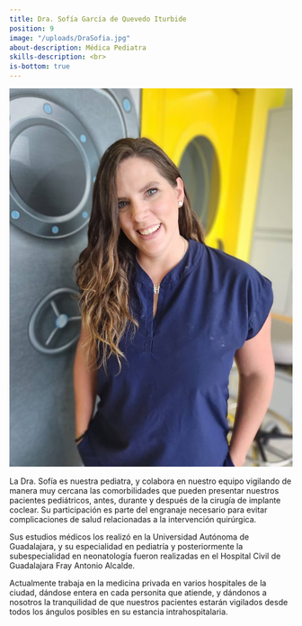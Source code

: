 ```yaml
---
title: Dra. Sofía García de Quevedo Iturbide
position: 9
image: "/uploads/DraSofia.jpg"
about-description: Médica Pediatra
skills-description: <br>
is-bottom: true
---
```

![new.jpg](/uploads/DraSofia.jpg)

La Dra. Sofía es nuestra pediatra, y colabora en nuestro equipo vigilando de manera muy cercana las comorbilidades que pueden presentar nuestros pacientes pediátricos,  antes,  durante y después  de la cirugía de implante coclear. Su participación es parte del engranaje necesario para evitar complicaciones de salud relacionadas a la intervención quirúrgica.

Sus estudios médicos los realizó en la Universidad Autónoma de Guadalajara, y su especialidad en pediatría y posteriormente la subespecialidad en neonatología  fueron realizadas en el Hospital Civil de Guadalajara Fray Antonio Alcalde.

Actualmente trabaja en la medicina privada en varios hospitales de la ciudad, dándose entera en cada personita que atiende, y dándonos a nosotros la tranquilidad de que nuestros pacientes estarán vigilados desde todos los ángulos posibles en su estancia intrahospitalaria.
